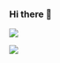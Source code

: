 ### Hi there 👋
![](https://i.ibb.co/Z2yKGPg/2.png)

<span align="right" alt="Coding" width="300" >![](https://i.ibb.co/G0pW5GS/img.gif) </span>
<!--
**rashidulislam71/rashidulislam71** is a ✨ _special_ ✨ repository because its `README.md` (this file) appears on your GitHub profile.

Here are some ideas to get you started:

- 🔭 I’m currently working on ...
- 🌱 I’m currently learning ...
- 👯 I’m looking to collaborate on ...
- 🤔 I’m looking for help with ...
- 💬 Ask me about ...
- 📫 How to reach me: ...
- 😄 Pronouns: ...
- ⚡ Fun fact: ...
-->
